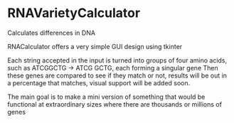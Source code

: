 # RNAVarietyCalculator
Calculates differences in DNA

RNACalculator offers a very simple GUI design using tkinter

Each string accepted in the input is turned into groups of four amino acids, such as ATCGGCTG -> ATCG GCTG, each forming a singular gene
Then these genes are compared to see if they match or not, results will be out in a percentage that matches, visual support will be added soon.

The main goal is to make a mini version of something that would be functional at extraordinary sizes where there are thousands or millions of genes
